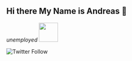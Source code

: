 ## Hi there My Name is Andreas 👋

*unemployed* <img src="https://media.giphy.com/media/fQSbz9dcRONsQOvPqS/source.gif" width="50" height="50">

![Twitter Follow](https://img.shields.io/twitter/follow/sleepyandreas?label=Follow%20Me%21&style=social)

